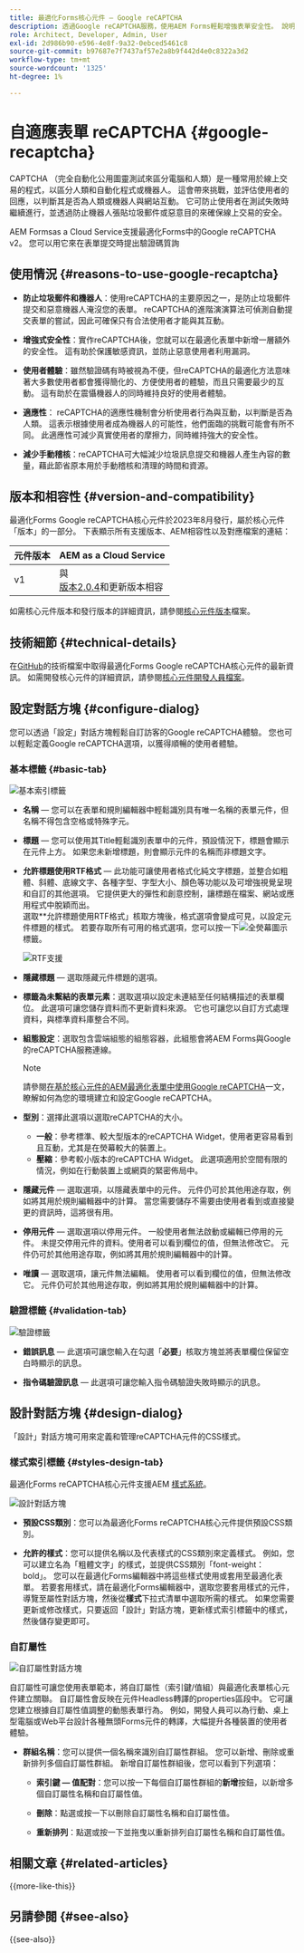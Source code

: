 ```yaml
---
title: 最適化Forms核心元件 — Google reCAPTCHA
description: 透過Google reCAPTCHA服務，使用AEM Forms輕鬆增強表單安全性。 說明最適化表單reCaptcha的屬性
role: Architect, Developer, Admin, User
exl-id: 2d986b90-e596-4e8f-9a32-0ebced5461c8
source-git-commit: b97687e7f7437af57e2a8b9f442d4e0c8322a3d2
workflow-type: tm+mt
source-wordcount: '1325'
ht-degree: 1%

---
```


# 自適應表單 reCAPTCHA {#google-recaptcha}

CAPTCHA （完全自動化公用圖靈測試來區分電腦和人類）是一種常用於線上交易的程式，以區分人類和自動化程式或機器人。 這會帶來挑戰，並評估使用者的回應，以判斷其是否為人類或機器人與網站互動。 它可防止使用者在測試失敗時繼續進行，並透過防止機器人張貼垃圾郵件或惡意目的來確保線上交易的安全。

AEM Formsas a Cloud Service支援最適化Forms中的Google reCAPTCHA v2。 您可以用它來在表單提交時提出驗證碼質詢

## 使用情況 {#reasons-to-use-google-recaptcha}


- **防止垃圾郵件和機器人**：使用reCAPTCHA的主要原因之一，是防止垃圾郵件提交和惡意機器人淹沒您的表單。 reCAPTCHA的進階演演算法可偵測自動提交表單的嘗試，因此可確保只有合法使用者才能與其互動。

- **增強式安全性**：實作reCAPTCHA後，您就可以在最適化表單中新增一層額外的安全性。 這有助於保護敏感資訊，並防止惡意使用者利用漏洞。

- **使用者體驗**：雖然驗證碼有時被視為不便，但reCAPTCHA的最適化方法意味著大多數使用者都會獲得簡化的、方便使用者的體驗，而且只需要最少的互動。 這有助於在震懾機器人的同時維持良好的使用者體驗。

- **適應性**： reCAPTCHA的適應性機制會分析使用者行為與互動，以判斷是否為人類。 這表示根據使用者成為機器人的可能性，他們面臨的挑戰可能會有所不同。 此適應性可減少真實使用者的摩擦力，同時維持強大的安全性。

- **減少手動稽核**：reCAPTCHA可大幅減少垃圾訊息提交和機器人產生內容的數量，藉此節省原本用於手動稽核和清理的時間和資源。

## 版本和相容性 {#version-and-compatibility}

最適化Forms Google reCAPTCHA核心元件於2023年8月發行，屬於核心元件「版本」的一部分。 下表顯示所有支援版本、AEM相容性以及對應檔案的連結：


| 元件版本 | AEM as a Cloud Service  |
|--- |--- |
| v1 | 與<br>[版本2.0.4](/help/versions.md)和更新版本相容 | 相容 | 相容 |

如需核心元件版本和發行版本的詳細資訊，請參閱[核心元件版本](/help/versions.md)檔案。

## 技術細節 {#technical-details}

在[GitHub](https://github.com/adobe/aem-core-forms-components/tree/master/ui.af.apps/src/main/content/jcr_root/apps/core/fd/components/form/recaptcha/v1/recaptcha)的技術檔案中取得最適化Forms Google reCAPTCHA核心元件的最新資訊。 如需開發核心元件的詳細資訊，請參閱[核心元件開發人員檔案](/help/developing/overview.md)。

## 設定對話方塊 {#configure-dialog}

您可以透過「設定」對話方塊輕鬆自訂訪客的Google reCAPTCHA體驗。 您也可以輕鬆定義Google reCAPTCHA選項，以獲得順暢的使用者體驗。

### 基本標籤 {#basic-tab}

![基本索引標籤](/help/adaptive-forms/assets/recaptcha-basictab.png)

- **名稱** — 您可以在表單和規則編輯器中輕鬆識別具有唯一名稱的表單元件，但名稱不得包含空格或特殊字元。

- **標題** — 您可以使用其Title輕鬆識別表單中的元件，預設情況下，標題會顯示在元件上方。 如果您未新增標題，則會顯示元件的名稱而非標題文字。

- **允許標題使用RTF格式** — 此功能可讓使用者格式化純文字標題，並整合如粗體、斜體、底線文字、各種字型、字型大小、顏色等功能以及可增強視覺呈現和自訂的其他選項。 它提供更大的彈性和創意控制，讓標題在檔案、網站或應用程式中脫穎而出。\
  選取**允許標題使用RTF格式」核取方塊後，格式選項會變成可見，以設定元件標題的樣式。 若要存取所有可用的格式選項，您可以按一下![全熒幕圖示](/help/adaptive-forms/assets/fullscreen-icon.png)標籤。

  ![RTF支援](/help/adaptive-forms/assets/richtext-support-title.png)

- **隱藏標題** — 選取隱藏元件標題的選項。
- **標籤為未繫結的表單元素**：選取選項以設定未連結至任何結構描述的表單欄位。 此選項可讓您儲存資料而不更新資料來源。 它也可讓您以自訂方式處理資料，與標準資料庫整合不同。
- **組態設定**：選取包含雲端組態的組態容器，此組態會將AEM Forms與Google的reCAPTCHA服務連線。

  >[!NOTE]
  >
  > 請參閱[在基於核心元件的AEM最適化表單中使用Google reCAPTCHA](https://experienceleague.adobe.com/zh-hant/docs/experience-manager-cloud-service/content/forms/adaptive-forms-authoring/authoring-adaptive-forms-core-components/create-an-adaptive-form-on-forms-cs/captcha-adaptive-forms-core-components)一文，瞭解如何為您的環境建立和設定Google reCAPTCHA。

- **型別**：選擇此選項以選取reCAPTCHA的大小。
   - **一般**：參考標準、較大型版本的reCAPTCHA Widget，使用者更容易看到且互動，尤其是在熒幕較大的裝置上。
   - **壓縮**：參考較小版本的reCAPTCHA Widget。 此選項適用於空間有限的情況，例如在行動裝置上或網頁的緊密佈局中。

- **隱藏元件** — 選取選項，以隱藏表單中的元件。 元件仍可於其他用途存取，例如將其用於規則編輯器中的計算。 當您需要儲存不需要由使用者看到或直接變更的資訊時，這將很有用。

- **停用元件** — 選取選項以停用元件。 一般使用者無法啟動或編輯已停用的元件。 未提交停用元件的資料。使用者可以看到欄位的值，但無法修改它。 元件仍可於其他用途存取，例如將其用於規則編輯器中的計算。

- **唯讀** — 選取選項，讓元件無法編輯。 使用者可以看到欄位的值，但無法修改它。 元件仍可於其他用途存取，例如將其用於規則編輯器中的計算。

### 驗證標籤 {#validation-tab}

![驗證標籤](/help/adaptive-forms/assets/recaptcha-validationtab.png)

- **錯誤訊息** — 此選項可讓您輸入在勾選「**必要**」核取方塊並將表單欄位保留空白時顯示的訊息。

- **指令碼驗證訊息** — 此選項可讓您輸入指令碼驗證失敗時顯示的訊息。

## 設計對話方塊 {#design-dialog}

「設計」對話方塊可用來定義和管理reCAPTCHA元件的CSS樣式。

### 樣式索引標籤 {#styles-design-tab}

最適化Forms reCAPTCHA核心元件支援AEM [樣式系統](/help/get-started/authoring.md#component-styling)。

![設計對話方塊](/help/adaptive-forms/assets/checkbox-style.png)

- **預設CSS類別**：您可以為最適化Forms reCAPTCHA核心元件提供預設CSS類別。

- **允許的樣式**：您可以提供名稱以及代表樣式的CSS類別來定義樣式。 例如，您可以建立名為「粗體文字」的樣式，並提供CSS類別「font-weight： bold」。 您可以在最適化Forms編輯器中將這些樣式使用或套用至最適化表單。 若要套用樣式，請在最適化Forms編輯器中，選取您要套用樣式的元件，導覽至屬性對話方塊，然後從&#x200B;**樣式**&#x200B;下拉式清單中選取所需的樣式。 如果您需要更新或修改樣式，只要返回「設計」對話方塊，更新樣式索引標籤中的樣式，然後儲存變更即可。

### 自訂屬性

![自訂屬性對話方塊](/help/adaptive-forms/assets/checkbox-customproperties.png)

自訂屬性可讓您使用表單範本，將自訂屬性（索引鍵/值組）與最適化表單核心元件建立關聯。 自訂屬性會反映在元件Headless轉譯的properties區段中。 它可讓您建立根據自訂屬性值調整的動態表單行為。 例如，開發人員可以為行動、桌上型電腦或Web平台設計各種無頭Forms元件的轉譯，大幅提升各種裝置的使用者體驗。
- **群組名稱**：您可以提供一個名稱來識別自訂屬性群組。 您可以新增、刪除或重新排列多個自訂屬性群組。 新增自訂屬性群組後，您可以看到下列選項：

   - **索引鍵 — 值配對**：您可以按一下每個自訂屬性群組的&#x200B;**新增**&#x200B;按鈕，以新增多個自訂屬性名稱和自訂屬性值。

   - **刪除**：點選或按一下以刪除自訂屬性名稱和自訂屬性值。

   - **重新排列**：點選或按一下並拖曳以重新排列自訂屬性名稱和自訂屬性值。


## 相關文章 {#related-articles}

{{more-like-this}}

## 另請參閱 {#see-also}

{{see-also}}
